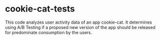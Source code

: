 # cookie-cat-tests

This code analyzes user activity data of an app cookie-cat. It determines using A/B Testing if a proposed new version of the app should be released for predominate consumption by the users.

